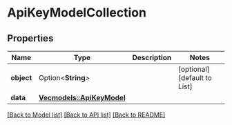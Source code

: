 # ApiKeyModelCollection

## Properties

Name | Type | Description | Notes
------------ | ------------- | ------------- | -------------
**object** | Option<**String**> |  | [optional][default to List]
**data** | [**Vec<models::ApiKeyModel>**](APIKeyModel.md) |  | 

[[Back to Model list]](../README.md#documentation-for-models) [[Back to API list]](../README.md#documentation-for-api-endpoints) [[Back to README]](../README.md)


